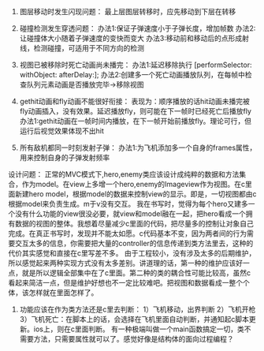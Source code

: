 1. 图层移动时发生闪现问题：
最上层图层转移时，应先移动到下层在转移

2. 碰撞检测发生穿透问题：
办法1:保证子弹速度小于子弹长度，增加帧数
办法2:让碰撞体大小随着子弹速度的变快而变大
办法3:移动前和移动后的点形成射线，检测碰撞，可适用于不同方向的检测

3. 视图已被移除时死亡动画尚未播完：
办法1:延迟移除执行  [performSelector: withObject: afterDelay:];
办法2:创建多一个死亡动画播放队列，在每帧中检查队列元素动画是否播放完毕->移除视图

4. gethit动画和fly动画不能很好衔接：
表现为：顺序播放的话hit动画未播完被fly动画插入，没有效果。延迟播放fly，则可能在下一帧时已经死亡后播放fly
办法1:gethit动画在一帧时间内播放，在下一帧开始前播放fly。理论可行，但运行后视觉效果体现不出hit

5. 所有敌机都同一时刻发射子弹：
办法1:为飞机添加多一个自身的frames属性，用来控制自身的子弹发射频率

设计问题：
正常的MVC模式下,hero,enemy类应该设计成纯粹的数据和方法集合，作为model。在view上多增一个hero,enemy的Imageview作为视图。在c里面新建hero model，根据model的数据来控制view的显示。即是，一切视图都由c根据model来负责生成。m于v没有交互。
我在书写时，觉得为每个hero又建多一个没有什么功能的view很没必要，就view和model融在一起，把hero看成一个拥有数据的视图的整体。我想着尽量减少c里面的代码，把尽量多的控制让对象自己完成。在真正书写时，发现并不能太如愿。c代码基本不变，因为两者间的行为需要交互太多的信息，你需要把大量的controller的信息传递到类方法里去，这种的代价其实感觉和直接在c里写差不多。
由于工程较小，没有涉及太多的后期维护，所以感觉起来两种实现方式没有太多差别。讲道理的话，第一种的维护应该好一点，就是所以逻辑全部集中在了c里面。第二种的类的耦合性可能比较高，虽然c看起来简洁一点，但是维护好想也不一定比较难吧。把视图和数据看成一整个个体，该怎样就在里面怎样了。
1. 功能应该在作为类方法还是c里去判断：
1）飞机移动，出界判断
2）飞机开枪
3）飞机死亡：在脚本上的话，会选择在飞机里面自动判断，并通知起c脚本更新。ios上，则在c里面判断。
有一种极端叫做一个main函数搞定一切，类不需要方法，只需要属性就可以了。感觉好像是结构体的面向过程编程？
